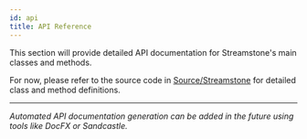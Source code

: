 ```yaml
---
id: api
title: API Reference
---
```


This section will provide detailed API documentation for Streamstone's main classes and methods.

For now, please refer to the source code in [Source/Streamstone](../Source/Streamstone/) for detailed class and method definitions.

---

*Automated API documentation generation can be added in the future using tools like DocFX or Sandcastle.* 
